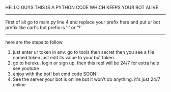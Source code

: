 HELLO GUYS
THIS IS A PYTHON CODE WHICH KEEPS YOUR BOT ALIVE
_____________________________________
First of all go to main.py line 4 and replace your prefix here and put ur bot prefix like carl's bot prefix is '!' or '?'
_____________________________________
here are the steps to follow
1. just enter ur token in env. go to tools then secret then you see a file named token just edit its value to your bot token.
2. go to heroku, login or sign up. then this repl will be 24/7 for extra help see youtube
3. enjoy with the bot! bot cmd code SOON!
4. See the server your bot is online but it won't do anything. it's just 24/7 online
